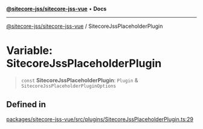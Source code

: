 [**@sitecore-jss/sitecore-jss-vue**](../README.md) • **Docs**

***

[@sitecore-jss/sitecore-jss-vue](../README.md) / SitecoreJssPlaceholderPlugin

# Variable: SitecoreJssPlaceholderPlugin

> `const` **SitecoreJssPlaceholderPlugin**: `Plugin` & `SitecoreJssPlaceholderPluginOptions`

## Defined in

[packages/sitecore-jss-vue/src/plugins/SitecoreJssPlaceholderPlugin.ts:29](https://github.com/Sitecore/jss/blob/7ddd22dfa8f8d76cfb96e977ac1a0d48c3a13d89/packages/sitecore-jss-vue/src/plugins/SitecoreJssPlaceholderPlugin.ts#L29)
